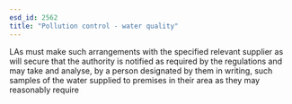 ```yaml
---
esd_id: 2562
title: "Pollution control - water quality"
---
```


LAs must make such arrangements with the specified relevant supplier as will secure that the authority is notified as required by the regulations and may take and analyse, by a person designated by them in writing, such samples of the water supplied to premises in their area as they may reasonably require

